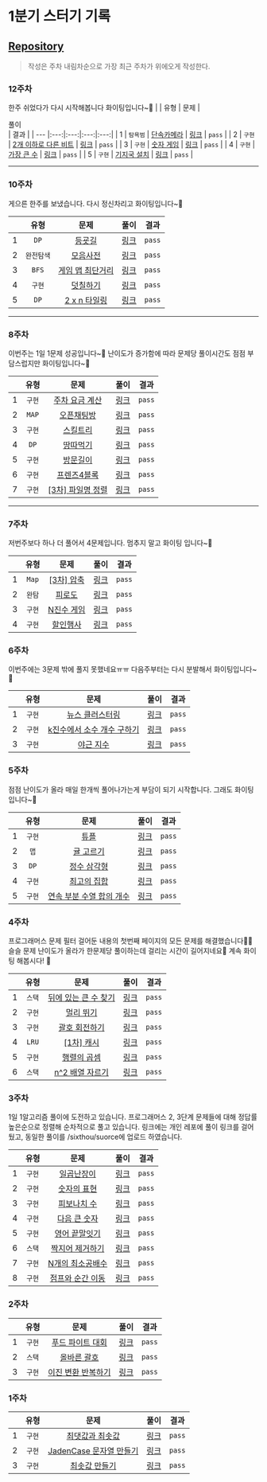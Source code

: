 # 1분기 스터기 기록

## [Repository](https://github.com/sixthou/Algorithms)
> 작성은 주차 내림차순으로 가장 최근 주차가 위에오게 작성한다.

### 12주차
한주 쉬었다가 다시 시작해봅니다 화이팅입니다~💪
| |  유형 | 문제 |  <div style="width:30">풀이</div> | 결과 |
| --- |:---:|:---:|:---:|:---:|
| 1 | `탐욕범` | [단속카메라](https://school.programmers.co.kr/learn/courses/30/lessons/42884) | [링크](https://github.com/sixthou/Algorithms/blob/master/programmers/Q_42884.java) | `pass` |
| 2 | `구현` | [2개 이하로 다른 비트](https://school.programmers.co.kr/learn/courses/30/lessons/77885) | [링크](https://github.com/sixthou/Algorithms/blob/master/programmers/Q_77885.java) | `pass` |
| 3 | `구현` | [숫자 게임](https://school.programmers.co.kr/learn/courses/30/lessons/12987) | [링크](https://github.com/sixthou/Algorithms/blob/master/programmers/Q_12987.java) | `pass` |
| 4 | `구현` | [가장 큰 수](https://school.programmers.co.kr/learn/courses/30/lessons/42746) | [링크](https://github.com/sixthou/Algorithms/blob/master/programmers/Q_42746.java) | `pass` |
| 5 | `구현` | [기지국 설치](https://school.programmers.co.kr/learn/courses/30/lessons/12979) | [링크](https://github.com/sixthou/Algorithms/blob/master/programmers/Q_129790.java) | `pass` |




---
### 10주차
게으른 한주를 보냈습니다. 다시 정신차리고 화이팅입니다~💪

|     |   유형   |                                     문제                                      |                          <div style="width:30">풀이</div>                           |   결과   |
|-----|:------:|:---------------------------------------------------------------------------:|:---------------------------------------------------------------------------------:|:------:|
| 1   |  `DP`  |   [등굣길](https://school.programmers.co.kr/learn/courses/30/lessons/42898)    | [링크](https://github.com/sixthou/Algorithms/blob/master/programmers/Q_42898.java)  | `pass` |
| 2   | `완전탐색` |   [모음사전](https://school.programmers.co.kr/learn/courses/30/lessons/84512)   | [링크](https://github.com/sixthou/Algorithms/blob/master/programmers/Q_84512.java)  | `pass` |
| 3   | `BFS`  | [게임 맵 최단거리](https://school.programmers.co.kr/learn/courses/30/lessons/1844) |  [링크](https://github.com/sixthou/Algorithms/blob/master/programmers/Q_1844.java)  | `pass` |
| 4   |  `구현`  |   [덧칠하기](https://school.programmers.co.kr/learn/courses/30/lessons/161989)   | [링크](https://github.com/sixthou/Algorithms/blob/master/programmers/Q_161989.java) | `pass` |
| 5   |  `DP`  |   [2 x n 타일링](https://school.programmers.co.kr/learn/courses/30/lessons/12900)   | [링크](https://github.com/sixthou/Algorithms/blob/master/programmers/Q_12900.java)  | `pass` |

---
### 8주차
이번주는 1일 1문제 성공입니다~🥹
난이도가 증가함에 따라 문제당 풀이시간도 점점 부담스럽지만 화이팅입니다~💪

|     |  유형   |                                    문제                                     |                          <div style="width:30">풀이</div>                           |   결과   |
|-----|:-----:|:-------------------------------------------------------------------------:|:---------------------------------------------------------------------------------:|:------:|
| 1   | `구현`  |   [주차 요금 계산](https://school.programmers.co.kr/learn/courses/30/lessons/92341)   | [링크](https://github.com/sixthou/Algorithms/blob/master/programmers/Q_92341.java)  | `pass` |
| 2   | `MAP` |  [오픈채팅방](https://school.programmers.co.kr/learn/courses/30/lessons/42888)   | [링크](https://github.com/sixthou/Algorithms/blob/master/programmers/Q_42888.java)  | `pass` |
| 3   | `구현`  | [스킬트리](https://school.programmers.co.kr/learn/courses/30/lessons/49993) | [링크](https://github.com/sixthou/Algorithms/blob/master/programmers/Q_49993.java)  | `pass` |
| 4   | `DP`  | [땅따먹기](https://school.programmers.co.kr/learn/courses/30/lessons/12913)  | [링크](https://github.com/sixthou/Algorithms/blob/master/programmers/Q_12913.java) | `pass` |
| 5   | `구현`  | [방문길이](https://school.programmers.co.kr/learn/courses/30/lessons/49994)  | [링크](https://github.com/sixthou/Algorithms/blob/master/programmers/Q_49994.java) | `pass` |
| 6   | `구현`  | [프렌즈4블록](https://school.programmers.co.kr/learn/courses/30/lessons/17679)  | [링크](https://github.com/sixthou/Algorithms/blob/master/programmers/Q_17679.java) | `pass` |
| 7   | `구현`  | [[3차] 파일명 정렬](https://school.programmers.co.kr/learn/courses/30/lessons/17686)  | [링크](https://github.com/sixthou/Algorithms/blob/master/programmers/Q_17686.java) | `pass` |



---
### 7주차
저번주보다 하나 더 풀어서 4문제입니다.
멈추지 말고 화이팅 입니다~💪

|     |  유형   |                                     문제                                     |                          <div style="width:30">풀이</div>                           |   결과   |
|-----|:-----:|:--------------------------------------------------------------------------:|:---------------------------------------------------------------------------------:|:------:|
| 1   | `Map` | [[3차] 압축](https://school.programmers.co.kr/learn/courses/30/lessons/17684) | [링크](https://github.com/sixthou/Algorithms/blob/master/programmers/Q_17684.java)  | `pass` |
| 2   | `완탐`  |   [피로도](https://school.programmers.co.kr/learn/courses/30/lessons/87946)   | [링크](https://github.com/sixthou/Algorithms/blob/master/programmers/Q_87946.java)  | `pass` |
| 3   | `구현`  | [N진수 게임](https://school.programmers.co.kr/learn/courses/30/lessons/17687)  | [링크](https://github.com/sixthou/Algorithms/blob/master/programmers/Q_17687.java)  | `pass` |
| 4   | `구현`  |  [할인행사](https://school.programmers.co.kr/learn/courses/30/lessons/131127)  | [링크](https://github.com/sixthou/Algorithms/blob/master/programmers/Q_131127.java) | `pass` |


### 6주차
이번주에는 3문제 밖에 풀지 못했네요ㅠㅠ
다음주부터는 다시 분발해서 화이팅입니다~💪

|     |  유형  |                                         문제                                         |                          <div style="width:30">풀이</div>                          |   결과   |
|-----|:----:|:----------------------------------------------------------------------------------:|:--------------------------------------------------------------------------------:|:------:|
| 1   | `구현` |    [뉴스 클러스터링](https://school.programmers.co.kr/learn/courses/30/lessons/17677)     | [링크](https://github.com/sixthou/Algorithms/blob/master/programmers/Q_17677.java) | `pass` |
| 2   | `구현` | [k진수에서 소수 개수 구하기](https://school.programmers.co.kr/learn/courses/30/lessons/92335) | [링크](https://github.com/sixthou/Algorithms/blob/master/programmers/Q_92335.java) | `pass` |
| 3   | `구현` |      [야근 지수](https://school.programmers.co.kr/learn/courses/30/lessons/12927)      | [링크](https://github.com/sixthou/Algorithms/blob/master/programmers/Q_12927.java) | `pass` |

### 5주차
점점 난이도가 올라 매일 한개씩 풀어나가는게 부담이 되기 시작합니다.
그래도 화이팅입니다~💪

|     |  유형  |                                         문제                                         |                          <div style="width:30">풀이</div>                           |   결과   |
|-----|:----:|:----------------------------------------------------------------------------------:|:---------------------------------------------------------------------------------:|:------:|
| 1   | `구현` |       [튜플](https://school.programmers.co.kr/learn/courses/30/lessons/64065)        | [링크](https://github.com/sixthou/Algorithms/blob/master/programmers/Q_64065.java)  | `pass` |
| 2   | `맵`  |     [귤 고르기](https://school.programmers.co.kr/learn/courses/30/lessons/138476)      | [링크](https://github.com/sixthou/Algorithms/blob/master/programmers/Q_138476.java) | `pass` |
| 3   | `DP` |     [정수 삼각형](https://school.programmers.co.kr/learn/courses/30/lessons/43105)      | [링크](https://github.com/sixthou/Algorithms/blob/master/programmers/Q_43105.java)  | `pass` |
| 4   | `구현` |     [최고의 집합](https://school.programmers.co.kr/learn/courses/30/lessons/12938)      | [링크](https://github.com/sixthou/Algorithms/blob/master/programmers/Q_12938.java)  | `pass` |
| 5   | `구현` | [연속 부분 수열 합의 개수](https://school.programmers.co.kr/learn/courses/30/lessons/131701) | [링크](https://github.com/sixthou/Algorithms/blob/master/programmers/Q_131701.java) | `pass` |

### 4주차
프로그래머스 문제 필터 걸어둔 내용의 첫번째 페이지의 모든 문제를 해결했습니다🥳🥳
슬슬 문제 난이도가 올라가 한문제당 풀이하는데 걸리는 시간이 길어지네요🥲
계속 화이팅 해봅시다! 💪

|    |  유형   |                                             문제                                              |                          <div style="width:30">풀이</div>                          | 결과 |
|----|:-----:|:-------------------------------------------------------------------------------------------:|:--------------------------------------------------------------------------------:|:---:|
| 1  | `스택`  |      [뒤에 있는 큰 수 찾기 ](https://school.programmers.co.kr/learn/courses/30/lessons/154539)      |     [링크](https://github.com/sixthou/Algorithms/blob/master/programmers/Q_154539.java)      | `pass`|
| 2  | `구현`  |          [멀리 뛰기](https://school.programmers.co.kr/learn/courses/30/lessons/12914)           | [링크](https://github.com/sixthou/Algorithms/blob/master/programmers/Q_12914.java) | `pass`|
| 3  | `구현`  |         [괄호 회전하기](https://school.programmers.co.kr/learn/courses/30/lessons/76502)          |   [링크](https://github.com/sixthou/Algorithms/blob/master/programmers/Q_76502.java)    | `pass`|
| 4  | `LRU` |         [[1차] 캐시](https://school.programmers.co.kr/learn/courses/30/lessons/17680)          |   [링크](https://github.com/sixthou/Algorithms/blob/master/programmers/Q_17680.java)    | `pass`|
| 5  | `구현`  |          [행렬의 곱셈](https://school.programmers.co.kr/learn/courses/30/lessons/12949)          |   [링크](https://github.com/sixthou/Algorithms/blob/master/programmers/Q_12949.java)    | `pass`|
| 6  | `스택`  | [n^2 배열 자르기](https://school.programmers.co.kr/learn/courses/30/lessons/87390) |   [링크](https://github.com/sixthou/Algorithms/blob/master/programmers/Q_87390.java)    | `pass`|

### 3주차
1일 1알고리즘 풀이에 도전하고 있습니다. 프로그래머스 2, 3단계 문제들에 대해 정답률 높은순으로 정렬해 순차적으로 풀고 있습니다.
링크에는 개인 레포에 풀이 링크를 걸어뒀고, 동일한 풀이를 /sixthou/suorce에 업로드 하였습니다. 

|    |  유형  |      문제       |                          <div style="width:30">풀이</div>                          | 결과 |
|----|:----:|:-------------:|:--------------------------------------------------------------------------------:|:---:|
| 1  | `구현` |   [일곱난장이](https://www.acmicpc.net/problem/2309)   |     [링크](https://github.com/sixthou/Algorithms/blob/master/boj/Q_2309.java)      | `pass`|
| 2  | `구현` |  [숫자의 표현](https://school.programmers.co.kr/learn/courses/30/lessons/12924)   | [링크](https://github.com/sixthou/Algorithms/blob/master/programmers/Q_12924.java) | `pass`|
| 3  | `구현` |  [피보나치 수](https://school.programmers.co.kr/learn/courses/30/lessons/12945)   |   [링크](https://github.com/sixthou/Algorithms/blob/master/programmers/Q_12945.java)    | `pass`|
| 4  | `구현` |  [다음 큰 숫자](https://school.programmers.co.kr/learn/courses/30/lessons/12911)  |   [링크](https://github.com/sixthou/Algorithms/blob/master/programmers/Q_12911.java)    | `pass`|
| 5  | `구현` |  [영어 끝말잇기](https://school.programmers.co.kr/learn/courses/30/lessons/12981)  |   [링크](https://github.com/sixthou/Algorithms/blob/master/programmers/Q_12981.java)    | `pass`|
| 6  | `스택` | [짝지어 제거하기](https://school.programmers.co.kr/learn/courses/30/lessons/12973?language=java)  |   [링크](https://github.com/sixthou/Algorithms/blob/master/programmers/Q_12973.java)    | `pass`|
| 7  | `구현` | [N개의 최소공배수](https://school.programmers.co.kr/learn/courses/30/lessons/12953) |   [링크](https://github.com/sixthou/Algorithms/blob/master/programmers/Q_12953.java)    | `pass`|
| 8  | `구현` | [점프와 순간 이동](https://school.programmers.co.kr/learn/courses/30/lessons/12980) |   [링크](https://github.com/sixthou/Algorithms/blob/master/programmers/Q_12980.java)    | `pass`|



### 2주차

| |  유형  |                                                문제                                                 |  <div style="width:30">풀이</div> | 결과 |
| --- |:----:|:-------------------------------------------------------------------------------------------------:|:---:|:---:|
| 1 | `구현` |           [푸드 파이트 대회](https://school.programmers.co.kr/learn/courses/30/lessons/134240)           | [링크](https://github.com/sixthou/Algorithms/blob/master/programmers/Q_134240.java) | `pass`|
| 2 | `스택` |             [올바른 괄호](https://school.programmers.co.kr/learn/courses/30/lessons/12909)             | [링크](https://github.com/sixthou/Algorithms/blob/master/programmers/Q_12909.java) | `pass`|
| 3 | `구현` |           [이진 변환 반복하기](https://school.programmers.co.kr/learn/courses/30/lessons/70129)           |[링크](https://github.com/sixthou/Algorithms/blob/master/programmers/Q_70129.java) | `pass`|  

### 1주차

| |  유형 | 문제 |  <div style="width:30">풀이</div> | 결과 |
| --- |:---:|:---:|:---:|:---:|
| 1 | `구현` | [최댓값과 최솟값](https://school.programmers.co.kr/learn/courses/30/lessons/12939) | [링크](https://github.com/sixthou/Algorithms/blob/master/programmers/Q_12939.java) | `pass`|
| 2 | `구현` | [JadenCase 문자열 만들기](https://school.programmers.co.kr/learn/courses/30/lessons/12951) | [링크](https://github.com/sixthou/Algorithms/blob/master/programmers/Q_12951.java) | `pass`|
| 3 | `구현` | [최솟값 만들기](https://school.programmers.co.kr/learn/courses/30/lessons/12941) |[링크](https://github.com/sixthou/Algorithms/blob/master/programmers/Q_12941.java) | `pass`|  
